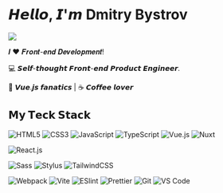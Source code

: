 # 𝙃𝙚𝙡𝙡𝙤, 𝙄'𝙢 Dmitry Bystrov

[![](https://img.shields.io/badge/-@Scat55-%23181717?style=flat-square&logo=github)](https://github.com/Scat55)



𝑰 ❤️ 𝑭𝒓𝒐𝒏𝒕-𝒆𝒏𝒅 𝑫𝒆𝒗𝒆𝒍𝒐𝒑𝒎𝒆𝒏𝒕!

:computer: 𝙎𝙚𝙡𝙛-𝙩𝙝𝙤𝙪𝙜𝙝𝙩 𝙁𝙧𝙤𝙣𝙩-𝙚𝙣𝙙 𝙋𝙧𝙤𝙙𝙪𝙘𝙩 𝙀𝙣𝙜𝙞𝙣𝙚𝙚𝙧.

🖖 𝙑𝙪𝙚.𝙟𝙨 𝙛𝙖𝙣𝙖𝙩𝙞𝙘𝙨 | ☕️ 𝘾𝙤𝙛𝙛𝙚𝙚 𝙡𝙤𝙫𝙚𝙧


## 𝗠𝘆 𝗧𝗲𝗰𝗸 𝗦𝘁𝗮𝗰𝗸

![HTML5](https://img.shields.io/badge/-HTML5-%23E44D27?style=flat-square&logo=html5&logoColor=ffffff)
![CSS3](https://img.shields.io/badge/-CSS3-%231572B6?style=flat-square&logo=css3)
![JavaScript](https://img.shields.io/badge/-JavaScript-%23F7DF1C?style=flat-square&logo=javascript&logoColor=000000&labelColor=%23F7DF1C&color=%23FFCE5A)
![TypeScript](https://img.shields.io/badge/-TypeScript-007ACC?style=flat-square&logo=typescript&logoColor=white)
![Vue.js](https://img.shields.io/badge/-Vue.js-%232c3e50?style=flat-square&logo=vuedotjs)
![Nuxt](https://img.shields.io/badge/-Nuxt.js-%23282C34?style=flat-square&logo=nuxtdotjs)

![React.js](https://img.shields.io/badge/-React.js-%232c3e50?style=flat-square&logo=reactdotjs)


![Sass](https://img.shields.io/badge/-Sass-%23CC6699?style=flat-square&logo=sass&logoColor=ffffff)
![Stylus](https://img.shields.io/badge/-Stylus-%23333333?style=flat-square&logo=stylus)
![TailwindCSS](https://img.shields.io/badge/-TailwindCSS-%231a202c?style=flat-square&logo=tailwind-css)


![Webpack](https://img.shields.io/badge/-Webpack-%232C3A42?style=flat-square&logo=webpack)
![Vite](https://img.shields.io/badge/-Vite-%23646CFF?style=flat-square&logo=vite&logoColor=ffffff)
![ESlint](https://img.shields.io/badge/-ESLint-%234B32C3?style=flat-square&logo=eslint)
![Prettier](https://img.shields.io/badge/-Prettier-%23F7B93E?style=flat-square&logo=prettier&logoColor=ffffff)
![Git](https://img.shields.io/badge/-Git-%23F05032?style=flat-square&logo=git&logoColor=%23ffffff)
![VS Code](https://img.shields.io/badge/-VSCode-%23007ACC?style=flat-square&logo=visual-studio-code)

